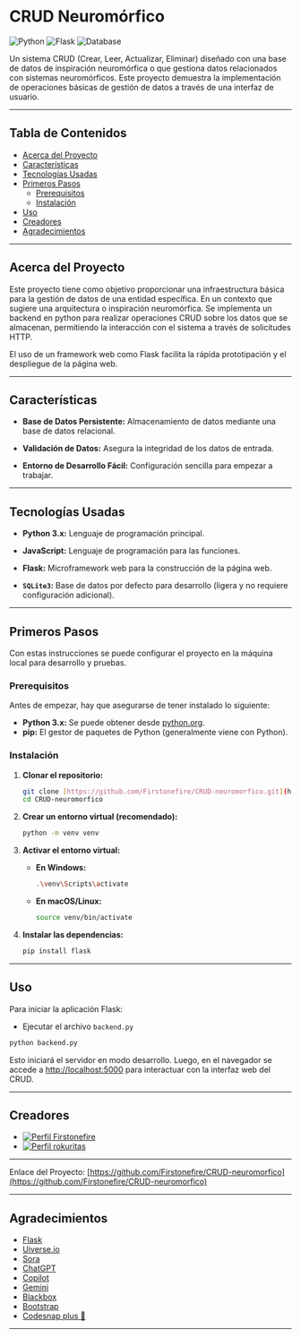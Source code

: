 # CRUD Neuromórfico

![Python](https://img.shields.io/badge/Python-3.x-blue.svg)
![Flask](https://img.shields.io/badge/Flask-2.x-lightgrey.svg)
![Database](https://img.shields.io/badge/Base_de_datos-SQLite-green.svg)


Un sistema CRUD (Crear, Leer, Actualizar, Eliminar) diseñado con una base de datos de inspiración neuromórfica o que gestiona datos relacionados con sistemas neuromórficos. Este proyecto demuestra la implementación de operaciones básicas de gestión de datos a través de una interfaz de usuario.

---

## Tabla de Contenidos

- [Acerca del Proyecto](#acerca-del-proyecto)
- [Características](#características)
- [Tecnologías Usadas](#tecnologías-usadas)
- [Primeros Pasos](#primeros-pasos)
  - [Prerequisitos](#prerequisitos)
  - [Instalación](#instalación)
- [Uso](#uso)
- [Creadores](#creadores)
- [Agradecimientos](#agradecimientos)

---

## Acerca del Proyecto

Este proyecto tiene como objetivo proporcionar una infraestructura básica para la gestión de datos de una entidad específica. En un contexto que sugiere una arquitectura o inspiración neuromórfica. Se implementa un backend en python para realizar operaciones CRUD sobre los datos que se almacenan, permitiendo la interacción con el sistema a través de solicitudes HTTP. 

El uso de un framework web como Flask facilita la rápida prototipación y el despliegue de la página web.

---

## Características

- **Base de Datos Persistente:** Almacenamiento de datos mediante una base de datos relacional.

- **Validación de Datos:** Asegura la integridad de los datos de entrada.

- **Entorno de Desarrollo Fácil:** Configuración sencilla para empezar a trabajar.

---

## Tecnologías Usadas

* **Python 3.x:** Lenguaje de programación principal.
* **JavaScript:** Lenguaje de programación para las funciones.
* **Flask:** Microframework web para la construcción de la página web.

* **`SQLite3`:** Base de datos por defecto para desarrollo (ligera y no requiere configuración adicional).


---

## Primeros Pasos

Con estas instrucciones se puede configurar el proyecto en la máquina local para desarrollo y pruebas.

### Prerequisitos

Antes de empezar, hay que asegurarse de tener instalado lo siguiente:

* **Python 3.x:** Se puede obtener desde [python.org](https://www.python.org/downloads/).
* **pip:** El gestor de paquetes de Python (generalmente viene con Python).

### Instalación

1.  **Clonar el repositorio:**
    ```bash
    git clone [https://github.com/Firstonefire/CRUD-neuromorfico.git](https://github.com/Firstonefire/CRUD-neuromorfico.git)
    cd CRUD-neuromorfico
    ```

2.  **Crear un entorno virtual (recomendado):**
    ```bash
    python -m venv venv
    ```

3.  **Activar el entorno virtual:**
    * **En Windows:**
        ```bash
        .\venv\Scripts\activate
        ```
    * **En macOS/Linux:**
        ```bash
        source venv/bin/activate
        ```

4.  **Instalar las dependencias:**
    ```bash
    pip install flask
    ```

---


## Uso

Para iniciar la aplicación Flask:
* Ejecutar el archivo `backend.py`

```bash
python backend.py
```

Esto iniciará el servidor en modo desarrollo. Luego, en el navegador se accede a [http://localhost:5000](http://localhost:5000) para interactuar con la interfaz web del CRUD.


---
## Creadores
 - [![Perfil Firstonefire](https://img.shields.io/badge/Github-Firstonefire-blue)](https://github.com/Firstonefire)
 - [![Perfil rokuritas](https://img.shields.io/badge/Github-rokuritas-green)](https://github.com/rokuritas)

---

Enlace del Proyecto: [https://github.com/Firstonefire/CRUD-neuromorfico](https://github.com/Firstonefire/CRUD-neuromorfico)

---

## Agradecimientos

* [Flask](https://flask.palletsprojects.com/)
* [Uiverse.io](https://uiverse.io/)
* [Sora](https://sora.chatgpt.com/)
* [ChatGPT](https://chat.openai.com/)
* [Copilot](https://copilot.github.com/)
* [Gemini](https://gemini.com/)
* [Blackbox](https://blackbox.ai/)
* [Bootstrap](https://getbootstrap.com/)
* [Codesnap plus 📸](https://marketplace.visualstudio.com/items?itemName=huibizhang.codesnap-plus)
---